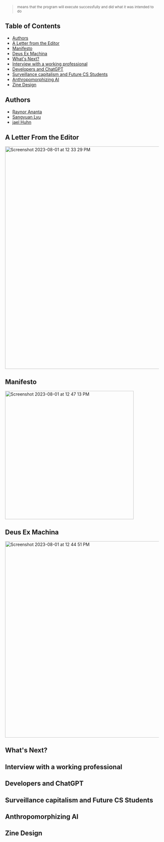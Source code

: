 > <sub> means that the program will execute successfully and did what it was intended to do </sub>

## Table of Contents

- [Authors](https://rayytsn9.github.io/ROBOTT/#Authors)
- [A Letter from the Editor](https://rayytsn9.github.io/ROBOTT/#A-Letter-From-the-Editor)
- [Manifesto](https://rayytsn9.github.io/ROBOTT/#Manifesto)
- [Deus Ex Machina](https://rayytsn9.github.io/ROBOTT/#Deus-Ex-Machina)
- [What's Next?](https://rayytsn9.github.io/ROBOTT/#Zine-Design)
- [Interview with a working professional](https://rayytsn9.github.io/ROBOTT/#Zine-Design)
- [Developers and ChatGPT](https://rayytsn9.github.io/ROBOTT/#Zine-Design)
- [Surveillance capitalism and Future CS Students](https://rayytsn9.github.io/ROBOTT/#Zine-Design)
- [Anthropomorphizing AI](https://rayytsn9.github.io/ROBOTT/#Zine-Design)
- [Zine Design](https://rayytsn9.github.io/ROBOTT/#Zine-Design)

## Authors

- [Raynor Ananta](rananta@ucsd.edu)
- [Sangyuan Lyu](s9lyu@ucsd.edu)
- [jael Huhn](jahuhn@ucsd.edu)

## A Letter From the Editor

<img width="730" alt="Screenshot 2023-08-01 at 12 33 29 PM" src="https://github.com/rayytsn9/return0/assets/79029536/bf2bec69-5dc7-48b2-9552-18b90efd2735">

## Manifesto

<img width="421" alt="Screenshot 2023-08-01 at 12 47 13 PM" src="https://github.com/rayytsn9/return-0/assets/79029536/f713a9bb-2a32-4ffd-a58d-1fab818406f4">

## Deus Ex Machina

<img width="644" alt="Screenshot 2023-08-01 at 12 44 51 PM" src="https://github.com/rayytsn9/return-0/assets/79029536/a77717f7-1d8d-479b-89e5-688c9c6bce64">

## What's Next?

## Interview with a working professional

## Developers and ChatGPT

## Surveillance capitalism and Future CS Students

## Anthropomorphizing AI

## Zine Design
